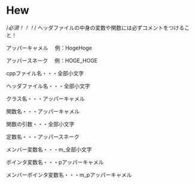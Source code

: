 # Hew

/*必須！！！*/
ヘッダファイルの中身の変数や関数には必ずコメントをつけること！


アッパーキャメル
　例：HogeHoge
 
アッパースネーク
　例：HOGE_HOGE
 
 


cppファイル名・・・全部小文字

ヘッダファイル名・・・全部小文字

クラス名・・・アッパーキャメル

関数名・・・アッパーキャメル

関数の引数・・・全部小文字

定数名・・・アッパースネーク

メンバー変数名・・・m_全部小文字

ポインタ変数名・・・pアッパーキャメル

メンバーポインタ変数名・・・m_pアッパーキャメル

